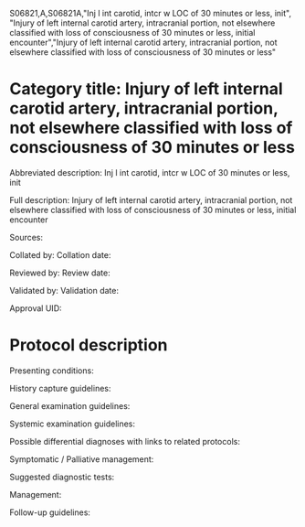 S06821,A,S06821A,"Inj l int carotid, intcr w LOC of 30 minutes or less, init", "Injury of left internal carotid artery, intracranial portion, not elsewhere classified with loss of consciousness of 30 minutes or less, initial encounter","Injury of left internal carotid artery, intracranial portion, not elsewhere classified with loss of consciousness of 30 minutes or less"
# Category title: Injury of left internal carotid artery, intracranial portion, not elsewhere classified with loss of consciousness of 30 minutes or less

Abbreviated description: Inj l int carotid, intcr w LOC of 30 minutes or less, init

Full description: Injury of left internal carotid artery, intracranial portion, not elsewhere classified with loss of consciousness of 30 minutes or less, initial encounter

Sources:

Collated by:
Collation date:

Reviewed by:
Review date:

Validated by:
Validation date:

Approval UID:

# Protocol description

Presenting conditions:

History capture guidelines:

General examination guidelines:

Systemic examination guidelines:

Possible differential diagnoses with links to related protocols:

Symptomatic / Palliative management:

Suggested diagnostic tests:

Management:

Follow-up guidelines:
